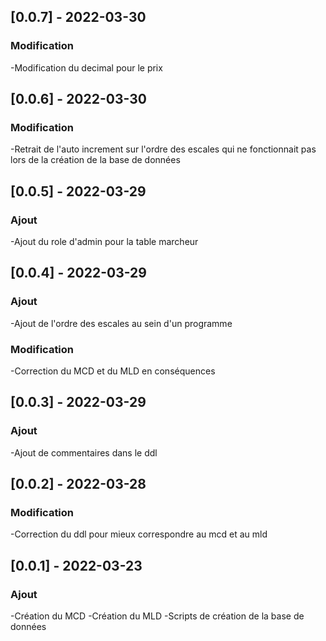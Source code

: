 ## [0.0.7] - 2022-03-30
### Modification
-Modification du decimal pour le prix

## [0.0.6] - 2022-03-30
### Modification
-Retrait de l'auto increment sur l'ordre des escales qui ne fonctionnait pas lors de la création de la base de données

## [0.0.5] - 2022-03-29
### Ajout
-Ajout du role d'admin pour la table marcheur

## [0.0.4] - 2022-03-29
### Ajout
-Ajout de l'ordre des escales au sein d'un programme
### Modification
-Correction du MCD et du MLD en conséquences

## [0.0.3] - 2022-03-29
### Ajout
-Ajout de commentaires dans le ddl

## [0.0.2] - 2022-03-28
### Modification
-Correction du ddl pour mieux correspondre au mcd et au mld

## [0.0.1] - 2022-03-23
### Ajout
-Création du MCD
-Création du MLD
-Scripts de création de la base de données